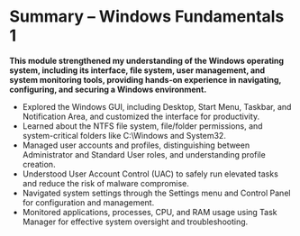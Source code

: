 # Summary – Windows Fundamentals 1

**This module strengthened my understanding of the Windows operating system, including its interface, file system, user management, and system monitoring tools, providing hands-on experience in navigating, configuring, and securing a Windows environment.**

- Explored the Windows GUI, including Desktop, Start Menu, Taskbar, and Notification Area, and customized the interface for productivity.
- Learned about the NTFS file system, file/folder permissions, and system-critical folders like C:\Windows and System32.
- Managed user accounts and profiles, distinguishing between Administrator and Standard User roles, and understanding profile creation.
- Understood User Account Control (UAC) to safely run elevated tasks and reduce the risk of malware compromise.
- Navigated system settings through the Settings menu and Control Panel for configuration and management.
- Monitored applications, processes, CPU, and RAM usage using Task Manager for effective system oversight and troubleshooting.
